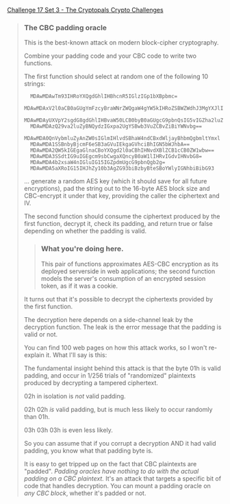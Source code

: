 [Challenge 17 Set 3 - The Cryptopals Crypto Challenges](https://cryptopals.com/sets/3/challenges/17)

> ### The CBC padding oracle
>
> This is the best-known attack on modern block-cipher cryptography.
>
> Combine your padding code and your CBC code to write two functions.
>
> The first function should select at random one of the following 10 strings:
>
>       MDAwMDAwTm93IHRoYXQgdGhlIHBhcnR5IGlzIGp1bXBpbmc=
>       MDAwMDAxV2l0aCB0aGUgYmFzcyBraWNrZWQgaW4gYW5kIHRoZSBWZWdhJ3MgYXJlIHB1bXBpbic=
>       MDAwMDAyUXVpY2sgdG8gdGhlIHBvaW50LCB0byB0aGUgcG9pbnQsIG5vIGZha2luZw==
>       MDAwMDAzQ29va2luZyBNQydzIGxpa2UgYSBwb3VuZCBvZiBiYWNvbg==
>       MDAwMDA0QnVybmluZyAnZW0sIGlmIHlvdSBhaW4ndCBxdWljayBhbmQgbmltYmxl
>       MDAwMDA1SSBnbyBjcmF6eSB3aGVuIEkgaGVhciBhIGN5bWJhbA==
>       MDAwMDA2QW5kIGEgaGlnaCBoYXQgd2l0aCBhIHNvdXBlZCB1cCB0ZW1wbw==
>       MDAwMDA3SSdtIG9uIGEgcm9sbCwgaXQncyB0aW1lIHRvIGdvIHNvbG8=
>       MDAwMDA4b2xsaW4nIGluIG15IGZpdmUgcG9pbnQgb2g=
>       MDAwMDA5aXRoIG15IHJhZy10b3AgZG93biBzbyBteSBoYWlyIGNhbiBibG93
>
> ... generate a random AES key (which it should save for all future encryptions), pad the string out to the 16-byte AES block size and CBC-encrypt it under that key, providing the caller the ciphertext and IV.
>
> The second function should consume the ciphertext produced by the first function, decrypt it, check its padding, and return true or false depending on whether the padding is valid.
>
> > ### What you're doing here.
> > This pair of functions approximates AES-CBC encryption as its deployed serverside in web applications; the second function models the server's consumption of an encrypted session token, as if it was a cookie.
>
> It turns out that it's possible to decrypt the ciphertexts provided by the first function.
>
> The decryption here depends on a side-channel leak by the decryption function. The leak is the error message that the padding is valid or not.
>
> You can find 100 web pages on how this attack works, so I won't re-explain it. What I'll say is this:
>
> The fundamental insight behind this attack is that the byte 01h is valid padding, and occur in 1/256 trials of "randomized" plaintexts produced by decrypting a tampered ciphertext.
>
> 02h in isolation is _not_ valid padding.
>
> 02h 02h _is_ valid padding, but is much less likely to occur randomly than 01h.
>
> 03h 03h 03h is even less likely.
>
> So you can assume that if you corrupt a decryption AND it had valid padding, you know what that padding byte is.
>
> It is easy to get tripped up on the fact that CBC plaintexts are "padded". _Padding oracles have nothing to do with the actual padding on a CBC plaintext._ It's an attack that targets a specific bit of code that handles decryption. You can mount a padding oracle on _any CBC block_, whether it's padded or not.
